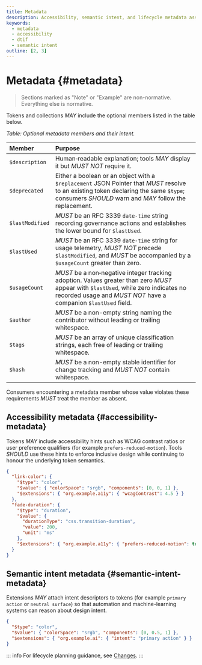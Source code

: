 ```yaml
---
title: Metadata
description: Accessibility, semantic intent, and lifecycle metadata associated with DTIF tokens.
keywords:
  - metadata
  - accessibility
  - dtif
  - semantic intent
outline: [2, 3]
---
```


# Metadata {#metadata}

> Sections marked as "Note" or "Example" are non-normative. Everything else is normative.

Tokens and collections _MAY_ include the optional members listed in the table below.

_Table: Optional metadata members and their intent._

| Member          | Purpose                                                                                                                                                                                                |
| :-------------- | :----------------------------------------------------------------------------------------------------------------------------------------------------------------------------------------------------- |
| `$description`  | Human‑readable explanation; tools _MAY_ display it but _MUST NOT_ require it.                                                                                                                          |
| `$deprecated`   | Either a boolean or an object with a `$replacement` JSON Pointer that _MUST_ resolve to an existing token declaring the same `$type`; consumers _SHOULD_ warn and _MAY_ follow the replacement.        |
| `$lastModified` | _MUST_ be an RFC 3339 `date-time` string recording governance actions and establishes the lower bound for `$lastUsed`.                                                                                 |
| `$lastUsed`     | _MUST_ be an RFC 3339 `date-time` string for usage telemetry, _MUST NOT_ precede `$lastModified`, and _MUST_ be accompanied by a `$usageCount` greater than zero.                                      |
| `$usageCount`   | _MUST_ be a non‑negative integer tracking adoption. Values greater than zero _MUST_ appear with `$lastUsed`, while zero indicates no recorded usage and _MUST NOT_ have a companion `$lastUsed` field. |
| `$author`       | _MUST_ be a non-empty string naming the contributor without leading or trailing whitespace.                                                                                                            |
| `$tags`         | _MUST_ be an array of unique classification strings, each free of leading or trailing whitespace.                                                                                                      |
| `$hash`         | _MUST_ be a non-empty stable identifier for change tracking and _MUST NOT_ contain whitespace.                                                                                                         |

Consumers encountering a metadata member whose value violates these requirements
_MUST_ treat the member as absent.

## Accessibility metadata {#accessibility-metadata}

Tokens _MAY_ include accessibility hints such as WCAG contrast
ratios or user preference qualifiers (for example `prefers-reduced-motion`).
Tools _SHOULD_ use these hints to enforce inclusive design while
continuing to honour the underlying token semantics.

```json
{
  "link-color": {
    "$type": "color",
    "$value": { "colorSpace": "srgb", "components": [0, 0, 1] },
    "$extensions": { "org.example.a11y": { "wcagContrast": 4.5 } }
  },
  "fade-duration": {
    "$type": "duration",
    "$value": {
      "durationType": "css.transition-duration",
      "value": 200,
      "unit": "ms"
    },
    "$extensions": { "org.example.a11y": { "prefers-reduced-motion": true } }
  }
}
```

## Semantic intent metadata {#semantic-intent-metadata}

Extensions _MAY_ attach intent descriptors to tokens (for example
`primary action` or `neutral surface`) so that automation and
machine-learning systems can reason about design intent.

```json
{
  "$type": "color",
  "$value": { "colorSpace": "srgb", "components": [0, 0.5, 1] },
  "$extensions": { "org.example.ai": { "intent": "primary action" } }
}
```

::: info
For lifecycle planning guidance, see [Changes](./changes.md#change-management).
:::
